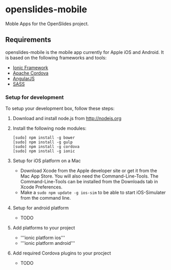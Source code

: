 # openslides-mobile
Moble Apps for the OpenSlides project.

## Requirements
openslides-mobile is the mobile app currently for Apple iOS and Android. It is based on the following frameworks and tools:

* [Ionic Framework](http://ionicframework.com)
* [Apache Cordova](http://cordova.apache.org)
* [AngularJS](https://angularjs.org)
* [SASS](http://sass-lang.com)

### Setup for development
To setup your development box, follow these steps:

1. Download and install node.js from http://nodejs.org

2. Install the following node modules: 
	```
	[sudo] npm install -g bower
	[sudo] npm install -g gulp
	[sudo] npm install -g cordova
	[sudo] npm install -g ionic
	```


3. Setup for iOS platform on a Mac   
	* Download Xcode from the Apple developer site or get it from the Mac App Store. You will also need the Command-Line-Tools. The Command-Line-Tools can be installed from the Downloads tab in Xcode Preferences.
	* Make a ```sudo npm update -g ios-sim``` to be able to start iOS-Simulater from the command line.

4. Setup for android platform
	* TODO
	
5. Add platforms to your project
	* '''ionic platform ios'''
	* '''ionic platform android'''
	
6. Add required Cordova plugins to your procject
	* TODO
	